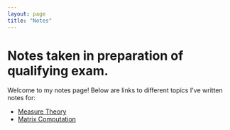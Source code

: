 ```yaml
---
layout: page
title: "Notes"
---
```


# Notes taken in preparation of qualifying exam.

Welcome to my notes page! Below are links to different topics I've written notes for:

- [Measure Theory](Measure_Theory_Notes.pdf) 
- [Matrix Computation](matrix_computation.md)

